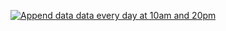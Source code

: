 [![Append data data every day at 10am and 20pm](https://github.com/haechi00/cronjob-price-per-share/actions/workflows/blank.yml/badge.svg?event=schedule)](https://github.com/haechi00/cronjob-price-per-share/actions/workflows/blank.yml)

